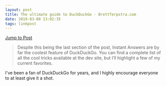 ```yaml
---
layout: post
title: The ultimate guide to DuckDuckGo - BrettTerpstra.com
date: 2019-03-08 13:02:35
tags: linkpost
---
```


[Jump to Post](https://brettterpstra.com/2019/03/07/the-ultimate-guide-to-duckduckgo/)

> Despite this being the last section of the post, Instant Answers are by far the coolest feature of DuckDuckGo. You can find a complete list of all the cool tricks available at the dev site, but I’ll highlight a few of my current favorites.

I've been a fan of DuckDuckGo for years, and I highly encourage everyone to at least give it a shot. 
